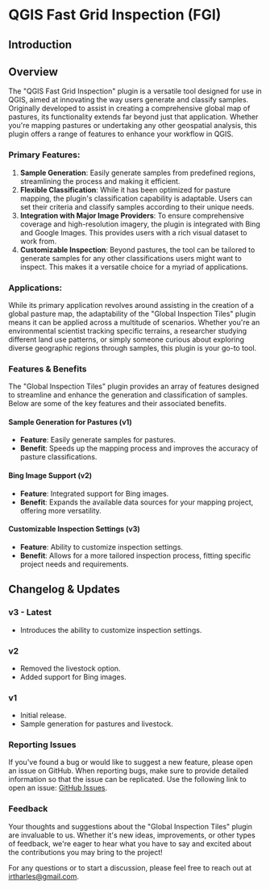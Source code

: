# QGIS Fast Grid Inspection (FGI)

## Introduction

## Overview

The "QGIS Fast Grid Inspection" plugin is a versatile tool designed for use in QGIS, aimed at innovating the way users generate and classify samples. Originally developed to assist in creating a comprehensive global map of pastures, its functionality extends far beyond just that application. Whether you're mapping pastures or undertaking any other geospatial analysis, this plugin offers a range of features to enhance your workflow in QGIS.

### Primary Features:

1. **Sample Generation**: Easily generate samples from predefined regions, streamlining the process and making it efficient.
2. **Flexible Classification**: While it has been optimized for pasture mapping, the plugin's classification capability is adaptable. Users can set their criteria and classify samples according to their unique needs.
3. **Integration with Major Image Providers**: To ensure comprehensive coverage and high-resolution imagery, the plugin is integrated with Bing and Google Images. This provides users with a rich visual dataset to work from.
4. **Customizable Inspection**: Beyond pastures, the tool can be tailored to generate samples for any other classifications users might want to inspect. This makes it a versatile choice for a myriad of applications.

### Applications:

While its primary application revolves around assisting in the creation of a global pasture map, the adaptability of the "Global Inspection Tiles" plugin means it can be applied across a multitude of scenarios. Whether you're an environmental scientist tracking specific terrains, a researcher studying different land use patterns, or simply someone curious about exploring diverse geographic regions through samples, this plugin is your go-to tool.

### Features & Benefits

The "Global Inspection Tiles" plugin provides an array of features designed to streamline and enhance the generation and classification of samples. Below are some of the key features and their associated benefits.

#### Sample Generation for Pastures (v1)

- **Feature**: Easily generate samples for pastures.
- **Benefit**: Speeds up the mapping process and improves the accuracy of pasture classifications.

#### Bing Image Support (v2)

- **Feature**: Integrated support for Bing images.
- **Benefit**: Expands the available data sources for your mapping project, offering more versatility.

#### Customizable Inspection Settings (v3)

- **Feature**: Ability to customize inspection settings.
- **Benefit**: Allows for a more tailored inspection process, fitting specific project needs and requirements.

## Changelog & Updates

### v3 - Latest

- Introduces the ability to customize inspection settings.

### v2

- Removed the livestock option.
- Added support for Bing images.

### v1

- Initial release.
- Sample generation for pastures and livestock.


### Reporting Issues

If you've found a bug or would like to suggest a new feature, please open an issue on GitHub. When reporting bugs, make sure to provide detailed information so that the issue can be replicated. Use the following link to open an issue: [GitHub Issues](https://github.com/lapig-ufg/inspection-tiles/issues).

### Feedback

Your thoughts and suggestions about the "Global Inspection Tiles" plugin are invaluable to us. Whether it's new ideas, improvements, or other types of feedback, we're eager to hear what you have to say and excited about the contributions you may bring to the project!

For any questions or to start a discussion, please feel free to reach out at [irtharles@gmail.com](mailto:irtharles@gmail.com).

